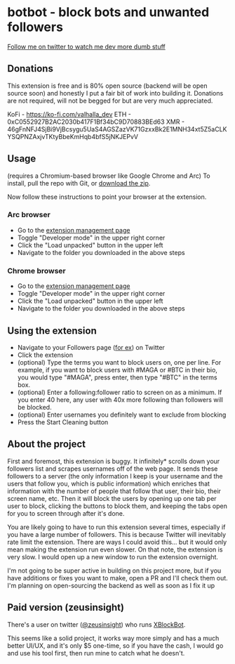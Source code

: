 # botbot - block bots and unwanted followers
[Follow me on twitter to watch me dev more dumb stuff](https://twitter.com/valhalla_dev)

## Donations
This extension is free and is 80% open source (backend will be open source soon) and honestly I put a fair bit of work into building it. Donations are not required, will not be begged for but are very much appreciated.

KoFi - https://ko-fi.com/valhalla_dev
ETH - 0xC0552927B2AC2030b417F1Bf34bC9D70883BEd63
XMR - 46gFnNFJ4SjBi9VjBcsygu5UaS4AGSZazVK71GzxxBk2E1MNH34xt5Z5aCLKYSQPNZAxjvTKtyBbeKmHqb4bfS5jNKJEPvV

## Usage 
(requires a Chromium-based browser like Google Chrome and Arc)
To install, pull the repo with Git, or [download the zip](https://github.com/vikingSec/botbot/archive/refs/heads/main.zip).

Now follow these instructions to point your browser at the extension.


### Arc browser
- Go to the [extension management page](arc://extensions/)
- Toggle "Developer mode" in the upper right corner
- Click the "Load unpacked" button in the upper left
- Navigate to the folder you downloaded in the above steps

### Chrome browser
- Go to the [extension management page](chrome://extensions/)
- Toggle "Developer mode" in the upper right corner
- Click the "Load unpacked" button in the upper left
- Navigate to the folder you downloaded in the above steps

## Using the extension
- Navigate to your Followers page ([for ex](https://x.com/valhalla_dev/followers)) on Twitter
- Click the extension 
- (optional) Type the terms you want to block users on, one per line. For example, if you want to block users with #MAGA or #BTC in their bio, you would type "#MAGA", press enter, then type "#BTC" in the terms box.
- (optional) Enter a following:follower ratio to screen on as a minimum. If you enter 40 here, any user with 40x more following than followers will be blocked.
- (optional) Enter usernames you definitely want to exclude from blocking
- Press the Start Cleaning button

## About the project
First and foremost, this extension is buggy. It infinitely* scrolls down your followers list and scrapes usernames off of the web page. It sends these followers to a server (the only information I keep is your username and the users that follow you, which is public information) which enriches that
information with the number of people that follow that user, their bio, their screen name, etc. Then it will block the users by opening up one tab per user to block, clicking the buttons to block them, and keeping the tabs open for you to screen through after it's done.

You are likely going to have to run this extension several times, especially if you have a large number of followers. This is because Twitter will inevitably rate limit the extension. There are ways I could avoid this... but it would only mean making the extension run even slower. On that note, the
extension is very slow. I would open up a new window to run the extension overnight.

I'm not going to be super active in building on this project more, but if you have additions or fixes you want to make, open a PR and I'll check them out. I'm planning on open-sourcing the backend as well as soon as I fix it up

## Paid version (zeusinsight)
There's a user on twitter ([@zeusinsight](https://x.com/zeusinsight)) who runs [XBlockBot](https://xblockbot.com/).

This seems like a solid project, it works way more simply and has a much better UI/UX, and it's only $5 one-time, so if you have the cash, I would go and use his tool first, then run mine to catch what he doesn't.


